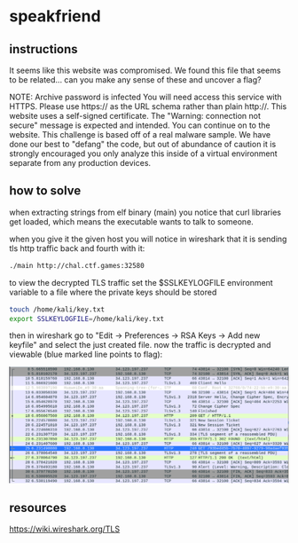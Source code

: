 
# speakfriend

## instructions

It seems like this website was compromised. We found this file that seems to be related... can you make any sense of these and uncover a flag?

NOTE:
Archive password is infected
You will need access this service with HTTPS. Please use https:// as the URL schema rather than plain http://.
This website uses a self-signed certificate. The "Warning: connection not secure" message is expected and intended. You can continue on to the website.
This challenge is based off of a real malware sample. We have done our best to "defang" the code, but out of abundance of caution it is strongly encouraged you only analyze this inside of a virtual environment separate from any production devices.

## how to solve

when extracting strings from elf binary (main) you notice that curl libraries get loaded, which means the executable wants to talk to someone. 

when you give it the given host you will notice in wireshark that it is sending tls http traffic back and fourth with it:
```bash
./main http://chal.ctf.games:32580
```

to view the decrypted TLS traffic set the $SSLKEYLOGFILE environment variable to a file where the private keys should be stored
```bash
touch /home/kali/key.txt
export SSLKEYLOGFILE=/home/kali/key.txt
```

then in wireshark go to "Edit -> Preferences -> RSA Keys -> Add new keyfile" and select the just created file. now the traffic is decrypted and viewable (blue marked line points to flag):

![tls_traffic_in_wireshark.png](tls_traffic_in_wireshark.png)

## resources
https://wiki.wireshark.org/TLS
